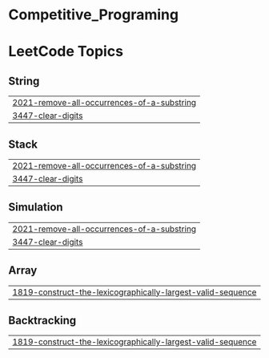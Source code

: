 # Competitive_Programing
<!---LeetCode Topics Start-->
# LeetCode Topics
## String
|  |
| ------- |
| [2021-remove-all-occurrences-of-a-substring](https://github.com/zerihunMoges/Competitive_Programing/tree/master/2021-remove-all-occurrences-of-a-substring) |
| [3447-clear-digits](https://github.com/zerihunMoges/Competitive_Programing/tree/master/3447-clear-digits) |
## Stack
|  |
| ------- |
| [2021-remove-all-occurrences-of-a-substring](https://github.com/zerihunMoges/Competitive_Programing/tree/master/2021-remove-all-occurrences-of-a-substring) |
| [3447-clear-digits](https://github.com/zerihunMoges/Competitive_Programing/tree/master/3447-clear-digits) |
## Simulation
|  |
| ------- |
| [2021-remove-all-occurrences-of-a-substring](https://github.com/zerihunMoges/Competitive_Programing/tree/master/2021-remove-all-occurrences-of-a-substring) |
| [3447-clear-digits](https://github.com/zerihunMoges/Competitive_Programing/tree/master/3447-clear-digits) |
## Array
|  |
| ------- |
| [1819-construct-the-lexicographically-largest-valid-sequence](https://github.com/zerihunMoges/Competitive_Programing/tree/master/1819-construct-the-lexicographically-largest-valid-sequence) |
## Backtracking
|  |
| ------- |
| [1819-construct-the-lexicographically-largest-valid-sequence](https://github.com/zerihunMoges/Competitive_Programing/tree/master/1819-construct-the-lexicographically-largest-valid-sequence) |
<!---LeetCode Topics End-->